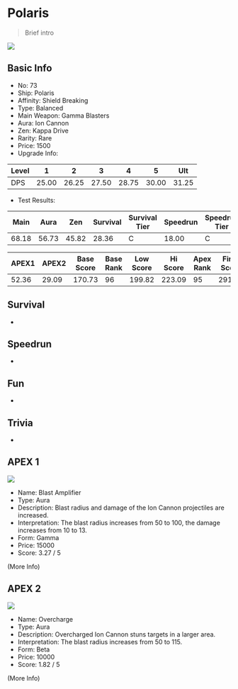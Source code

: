 # Polaris

> Brief intro

<img src="/ships/ship_73.png" style={{zoom:1}}/>

## Basic Info

- No: 73
- Ship: Polaris
- Affinity: Shield Breaking
- Type: Balanced
- Main Weapon: Gamma Blasters
- Aura: Ion Cannon
- Zen: Kappa Drive
- Rarity: Rare
- Price: 1500
- Upgrade Info: 

| Level | 1 | 2 | 3 | 4 | 5 | Ult |
|--|--|--|--|--|--|--|
| DPS | 25.00 | 26.25 | 27.50 | 28.75 | 30.00 | 31.25 |

- Test Results: 

| Main | Aura | Zen | Survival | Survival Tier | Speedrun | Speedrun Tier | Fun | Fun Tier |
|--|--|--|--|--|--|--|--|--|
| 68.18 | 56.73 | 45.82 | 28.36 | C | 18.00 | C | 22.36 | C- |

| APEX1 | APEX2 | Base Score | Base Rank | Low Score | Hi Score | Apex Rank | Final Score | FinalRank |
|--|--|--|--|--|--|--|--|--|
| 52.36 | 29.09 | 170.73 | 96 | 199.82 | 223.09 | 95 | 291.82 | 95 |

## Survival

-

## Speedrun

-

## Fun

-

## Trivia

-

## APEX 1

<img src="/ships/ship_73_apex_1.png" style={{zoom:1}}/>

- Name: Blast Amplifier
- Type: Aura
- Description: Blast radius and damage of the Ion Cannon projectiles are increased.
- Interpretation: The blast radius increases from 50 to 100, the damage increases from 10 to 13.
- Form: Gamma
- Price: 15000
- Score: 3.27 / 5

(More Info)

## APEX 2

<img src="/ships/ship_73_apex_2.png" style={{zoom:1}}/>

- Name: Overcharge
- Type: Aura
- Description: Overcharged Ion Cannon stuns targets in a larger area.
- Interpretation: The blast radius increases from 50 to 115.
- Form: Beta
- Price: 10000
- Score: 1.82 / 5

(More Info)
